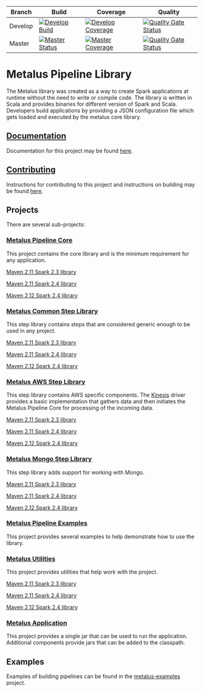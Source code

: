 |Branch|Build|Coverage|Quality|
-------|-----|---------|-------|
|Develop|[![Develop Build](https://travis-ci.com/Acxiom/metalus.svg?branch=develop)](https://travis-ci.com/Acxiom/metalus?branch=develop)|[![Develop Coverage](https://img.shields.io/coveralls/github/Acxiom/metalus/develop.svg)](https://coveralls.io/github/Acxiom/metalus?branch=develop)|[![Quality Gate Status](https://sonarcloud.io/api/project_badges/measure?project=Acxiom_spark-pipeline-driver-develop&metric=alert_status)](https://sonarcloud.io/dashboard?id=Acxiom_spark-pipeline-driver-develop)|
|Master|[![Master Status](https://travis-ci.com/Acxiom/metalus.svg?branch=master)](https://travis-ci.com/Acxiom/metalus?branch=master)|[![Master Coverage](https://img.shields.io/coveralls/github/Acxiom/metalus/master.svg)](https://coveralls.io/github/Acxiom/metalus?branch=master)|[![Quality Gate Status](https://sonarcloud.io/api/project_badges/measure?project=Acxiom_spark-pipeline-driver-release&metric=alert_status)](https://sonarcloud.io/dashboard?id=Acxiom_spark-pipeline-driver-release)|

# Metalus Pipeline Library
The Metalus library was created as a way to create Spark applications at runtime without the need to write or compile
code. The library is written in Scala and provides binaries for different version of Spark and Scala. Developers build
applications by providing a JSON configuration file which gets loaded and executed by the metalus core library. 

## [Documentation](docs/readme.md)
Documentation for this project may be found [here](docs/readme.md).

## [Contributing](docs/contributions.md)
Instructions for contributing to this project and instructions on building may be found [here](docs/contributions.md).

## Projects
There are several sub-projects:

### [Metalus Pipeline Core](metalus-core/readme.md)
This project contains the core library and is the minimum requirement for any application.

[Maven 2.11 Spark 2.3 library](https://search.maven.org/search?q=a:metalus-core_2.11-spark_2.3)

[Maven 2.11 Spark 2.4 library](https://search.maven.org/search?q=a:metalus-core_2.11-spark_2.4)

[Maven 2.12 Spark 2.4 library](https://search.maven.org/search?q=a:metalus-core_2.12-spark_2.4)

### [Metalus Common Step Library](metalus-common/readme.md)
This step library contains steps that are considered generic enough to be used in any project.

[Maven 2.11 Spark 2.3 library](https://search.maven.org/search?q=a:metalus-common_2.11-spark_2.3)

[Maven 2.11 Spark 2.4 library](https://search.maven.org/search?q=a:metalus-common_2.11-spark_2.4)

[Maven 2.12 Spark 2.4 library](https://search.maven.org/search?q=a:metalus-common_2.12-spark_2.4)

### [Metalus AWS Step Library](metalus-aws/readme.md)
This step library contains AWS specific components. The [Kinesis](https://aws.amazon.com/kinesis/) driver provides a 
basic implementation that gathers data and then initiates the Metalus Pipeline Core for processing of the incoming data.

[Maven 2.11 Spark 2.3 library](https://search.maven.org/search?q=a:metalus-aws_2.11-spark_2.3)

[Maven 2.11 Spark 2.4 library](https://search.maven.org/search?q=a:metalus-aws_2.11-spark_2.4)

[Maven 2.12 Spark 2.4 library](https://search.maven.org/search?q=a:metalus-aws_2.12-spark_2.4)

### [Metalus Mongo Step Library](metalus-mongo/readme.md)
This step library adds support for working with Mongo.

[Maven 2.11 Spark 2.3 library](https://search.maven.org/search?q=a:metalus-mongo_2.11-spark_2.3)

[Maven 2.11 Spark 2.4 library](https://search.maven.org/search?q=a:metalus-mongo_2.11-spark_2.4)

[Maven 2.12 Spark 2.4 library](https://search.maven.org/search?q=a:metalus-mongo_2.12-spark_2.4)

### [Metalus Pipeline Examples](metalus-examples/readme.md)
This project provides several examples to help demonstrate how to use the library.

### [Metalus Utilities](metalus-utils/readme.md)
This project provides utilities that help work with the project.

[Maven 2.11 Spark 2.3 library](https://search.maven.org/search?q=a:metalus-utils_2.11-spark_2.3)

[Maven 2.11 Spark 2.4 library](https://search.maven.org/search?q=a:metalus-utils_2.11-spark_2.4)

[Maven 2.12 Spark 2.4 library](https://search.maven.org/search?q=a:metalus-utils_2.12-spark_2.4)

### [Metalus Application](metalus-application/readme.md)
This project provides a single jar that can be used to run the application. Additional components provide jars that can be
added to the classpath.

## Examples
Examples of building pipelines can be found in the [metalus-examples](metalus-examples/readme.md) project.
